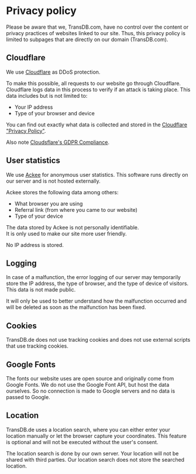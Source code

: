 # Privacy policy

Please be aware that we, TransDB.com, have no control over the content or privacy practices of websites linked to our site.
Thus, this privacy policy is limited to subpages that are directly on our domain (TransDB.com).

## Cloudflare

We use [Cloudflare](https://www.cloudflare.com/) as DDoS protection.

To make this possible, all requests to our website go through Cloudflare.
Cloudflare logs data in this process to verify if an attack is taking place.
This data includes but is not limited to:

* Your IP address
* Type of your browser and device

You can find out exactly what data is collected and stored in the [Cloudflare "Privacy Policy"](https://www.cloudflare.com/de-de/privacypolicy/).

Also note [Cloudsflare's GDPR Compliance](https://www.cloudflare.com/de-de/gdpr/introduction/).

## User statistics

We use [Ackee](https://ackee.electerious.com/) for anonymous user statistics.
This software runs directly on our server and is not hosted externally.

Ackee stores the following data among others:

* What browser you are using
* Referral link (from where you came to our website)
* Type of your device

The data stored by Ackee is not personally identifiable.  
It is only used to make our site more user friendly.

No IP address is stored.

## Logging

In case of a malfunction, the error logging of our server may temporarily store the IP address, the type of browser, and the type of device of visitors.
This data is not made public.

It will only be used to better understand how the malfunction occurred and will be deleted as soon as the malfunction has been fixed.

## Cookies

TransDB.de does not use tracking cookies and does not use external scripts that use tracking cookies.

## Google Fonts

The fonts our website uses are open source and originally come from Google Fonts.
We do not use the Google Font API, but host the data ourselves.
So no connection is made to Google servers and no data is passed to Google.

## Location

TransDB.de uses a location search, where you can either enter your location manually or let the browser capture your coordinates.
This feature is optional and will not be executed without the user's consent.

The location search is done by our own server. Your location will not be shared with third parties.
Our location search does not store the searched location.